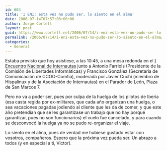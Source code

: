 ```yaml
---
id: 604
title: 'I ENI: esta vez no pudo ser, lo siento en el alma'
date: 2006-07-14T07:57:03+00:00
author: Jorge Cortell
layout: post
guid: https://www.cortell.net/2006/07/14/i-eni-esta-vez-no-pudo-ser-lo-siento-en-el-alma/
permalink: /2006/07/14/i-eni-esta-vez-no-pudo-ser-lo-siento-en-el-alma/
categories:
  - General
---
```

Estaba previsto que hoy asistiese, a las 10:45, a una mesa redonda en el <a target="_blank" title="I ENI" href="https://www.internautas.org/html/3781.html">I Encuentro Nacional de Internautas</a> junto a Antonio Farriols (Presidente de la Comisión de Libertades Informáticas) y Francisco González (Secretarí­a de Comunicación de CCOO-Comfia), moderada por Javier Cuchí­ (miembro de Hispalinux y de la Asociación de Internautas) en el Parador de León, Plaza de San Marcos 7.

Pero no va a poder ser, pues por culpa de la huelga de los pilotos de Iberia (esa casta regida por ex-militares, que cada año organizan una huelga, o sea vacaciones pagadas jodiendo al cliente que les da de comer, y que este año pretendí­an que se les garantizase un trabajo que no hay porqué garantizar, pues no son funcionarios) el vuelo fue cancelado, y para cuando se desconvocó la huelga ya no se pudo re-organizar el viaje.

Lo siento en el alma, pues de verdad me hubiese gustado estar con vosotros, compañeros. Espero que la próxima vez pueda ser. Un abrazo a todos (y en especial a tí­, Victor).